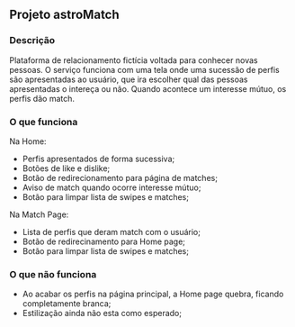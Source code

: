 ## Projeto astroMatch

### Descrição
Plataforma de relacionamento fictícia voltada para conhecer novas pessoas. O serviço funciona com uma tela onde uma sucessão de perfis são apresentadas ao usuário, que ira escolher qual das pessoas apresentadas o intereça ou não. Quando acontece um interesse mútuo, os perfis dão match.

### O que funciona

Na Home:

- Perfis apresentados de forma sucessiva;
- Botões de like e dislike;
- Botão de redirecionamento para página de matches;
- Aviso de match quando ocorre interesse mútuo;
- Botão para limpar lista de swipes e matches;

Na Match Page:

- Lista de perfis que deram match com o usuário;
- Botão de redirecinamento para Home page;
- Botão para limpar lista de swipes e matches;

### O que não funciona

- Ao acabar os perfis na página principal, a Home page quebra, ficando completamente branca;
- Estilização ainda não esta como esperado;

